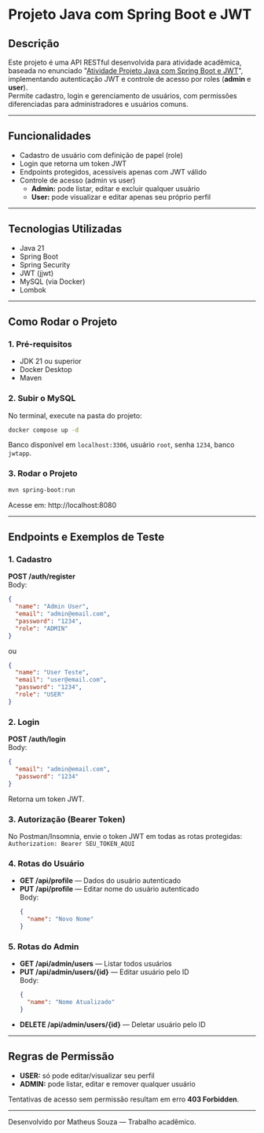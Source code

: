 
# Projeto Java com Spring Boot e JWT

## Descrição

Este projeto é uma API RESTful desenvolvida para atividade acadêmica, baseada no enunciado "[Atividade Projeto Java com Spring Boot e JWT](Atividade%20Projeto%20Java%20com%20Spring%20Boot%20e%20JWT.pdf)", implementando autenticação JWT e controle de acesso por roles (**admin** e **user**).  
Permite cadastro, login e gerenciamento de usuários, com permissões diferenciadas para administradores e usuários comuns.

---

## Funcionalidades

- Cadastro de usuário com definição de papel (role)
- Login que retorna um token JWT
- Endpoints protegidos, acessíveis apenas com JWT válido
- Controle de acesso (admin vs user)
    - **Admin:** pode listar, editar e excluir qualquer usuário
    - **User:** pode visualizar e editar apenas seu próprio perfil

---

## Tecnologias Utilizadas

- Java 21
- Spring Boot
- Spring Security
- JWT (jjwt)
- MySQL (via Docker)
- Lombok

---

## Como Rodar o Projeto

### 1. Pré-requisitos

- JDK 21 ou superior
- Docker Desktop
- Maven

### 2. Subir o MySQL

No terminal, execute na pasta do projeto:

```bash
docker compose up -d
```

Banco disponível em `localhost:3306`, usuário `root`, senha `1234`, banco `jwtapp`.

### 3. Rodar o Projeto

```bash
mvn spring-boot:run
```

Acesse em: http://localhost:8080

---

## Endpoints e Exemplos de Teste

### 1. Cadastro

**POST /auth/register**  
Body:
```json
{
  "name": "Admin User",
  "email": "admin@email.com",
  "password": "1234",
  "role": "ADMIN"
}
```
ou
```json
{
  "name": "User Teste",
  "email": "user@email.com",
  "password": "1234",
  "role": "USER"
}
```

### 2. Login

**POST /auth/login**  
Body:
```json
{
  "email": "admin@email.com",
  "password": "1234"
}
```

Retorna um token JWT.

### 3. Autorização (Bearer Token)

No Postman/Insomnia, envie o token JWT em todas as rotas protegidas:  
`Authorization: Bearer SEU_TOKEN_AQUI`

### 4. Rotas do Usuário

- **GET /api/profile** — Dados do usuário autenticado
- **PUT /api/profile** — Editar nome do usuário autenticado  
  Body:
  ```json
  {
    "name": "Novo Nome"
  }
  ```

### 5. Rotas do Admin

- **GET /api/admin/users** — Listar todos usuários
- **PUT /api/admin/users/{id}** — Editar usuário pelo ID  
  Body:
  ```json
  {
    "name": "Nome Atualizado"
  }
  ```
- **DELETE /api/admin/users/{id}** — Deletar usuário pelo ID

---

## Regras de Permissão

- **USER:** só pode editar/visualizar seu perfil
- **ADMIN:** pode listar, editar e remover qualquer usuário

Tentativas de acesso sem permissão resultam em erro **403 Forbidden**.

---

Desenvolvido por Matheus Souza — Trabalho acadêmico.
    
